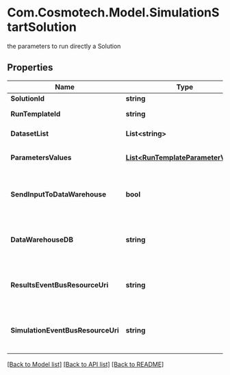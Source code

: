 # Com.Cosmotech.Model.SimulationStartSolution
the parameters to run directly a Solution

## Properties

Name | Type | Description | Notes
------------ | ------------- | ------------- | -------------
**SolutionId** | **string** | the Solution Id | [optional] 
**RunTemplateId** | **string** | the Solution Run Template id | [optional] 
**DatasetList** | **List&lt;string&gt;** | the list of Dataset Id associated to this Analysis | [optional] 
**ParametersValues** | [**List&lt;RunTemplateParameterValue&gt;**](RunTemplateParameterValue.md) | the list of Solution Run Template parameters values | [optional] 
**SendInputToDataWarehouse** | **bool** | whether or not the Dataset values and the input parameters values are send to the DataWarehouse prior to Simulation Run | [optional] 
**DataWarehouseDB** | **string** | the DataWarehouse database name to send data if sendInputToDataWarehouse is set | [optional] 
**ResultsEventBusResourceUri** | **string** | the event bus which receive Workspace Simulation results messages. Message won&#39;t be send if this is not set | [optional] 
**SimulationEventBusResourceUri** | **string** | the event bus which receive Workspace Simulation events messages. Message won&#39;t be send if this is not set | [optional] 

[[Back to Model list]](../README.md#documentation-for-models) [[Back to API list]](../README.md#documentation-for-api-endpoints) [[Back to README]](../README.md)

